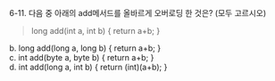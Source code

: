 6-11. 다음 중 아래의 add메서드를 올바르게 오버로딩 한 것은? (모두 고르시오)
> long add(int a, int b) { return a+b; }

b. long add(long a, long b) { return a+b; }   
c. int add(byte a, byte b) { return a+b; }   
d. int add(long a, int b) { return (int)(a+b); }   